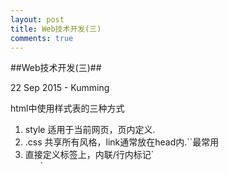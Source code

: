 ```yaml
---
layout: post
title: Web技术开发(三)
comments: true
---
```

##Web技术开发(三)##
<p class="meta">22 Sep 2015 - Kumming</p>
<p>html中使用样式表的三种方式</p>
<ol>
	<li>style 适用于当前网页，页内定义.</li>
	<li>.css 共享所有风格，link通常放在head内.`<link rel="stylesheet" href="style.css">`最常用</li>
	<li>直接定义标签上，内联/行内标记`<ul style="">`</li>
</ol>	


